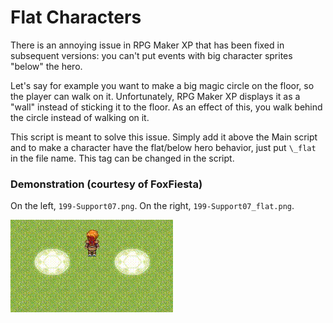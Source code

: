 # Flat Characters
There is an annoying issue in RPG Maker XP that has been fixed in subsequent versions: you can't put events with big character sprites "below" the hero.

Let's say for example you want to make a big magic circle on the floor, so the player can walk on it. Unfortunately, RPG Maker XP displays it as a "wall" instead of sticking it to the floor. As an effect of this, you walk behind the circle instead of walking on it.

This script is meant to solve this issue. Simply add it above the Main script and to make a character have the flat/below hero behavior, just put `\_flat` in the file name. This tag can be changed in the script.

### Demonstration (courtesy of FoxFiesta)

On the left, `199-Support07.png`. On the right, `199-Support07_flat.png`.

![Demonstration](../FlatCharacters/flat_characters_video.gif)
